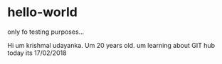 # hello-world
only fo testing purposes...

Hi um krishmal udayanka. Um 20 years old. um learning about GIT hub today its 17/02/2018
